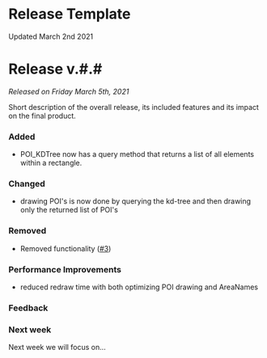 # Release Template
Updated March 2nd 2021
# Release v.#.#
*Released on Friday March 5th, 2021*

Short description of the overall release, its included features and its impact on the final product.

### Added
- POI_KDTree now has a query method that returns a list of all elements within a rectangle.

### Changed
- drawing POI's is now done by querying the kd-tree and then drawing only the returned list of POI's

### Removed
- Removed functionality ([#3](/../../issues/3))

### Performance Improvements
- reduced redraw time with both optimizing POI drawing and AreaNames

### Feedback

### Next week
Next week we will focus on...
